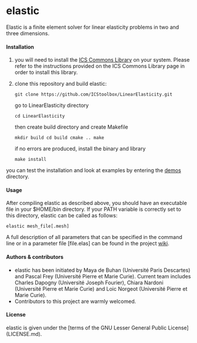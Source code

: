 # elastic
Elastic is a finite element solver for linear elasticity problems in two and three dimensions.

#### Installation
1. you will need to install the [ICS Commons Library](https://github.com/ICStoolbox/Commons) on your system. 
Please refer to the instructions provided on the ICS Commons Library page in order to install this library.

2. clone this repository and build elastic:

   ` git clone https://github.com/ICStoolbox/LinearElasticity.git `

   go to LinearElasticity directory

   ` cd LinearElasticity `

   then create build directory and create Makefile

   `mkdir build
   cd build
   cmake ..
   make`

   if no errors are produced, install the binary and library

   ` make install ` 

you can test the installation and look at examples by entering the [demos](demos) directory.

#### Usage
After compiling elastic as described above, you should have an executable file in your $HOME/bin directory. If your PATH variable is correctly set to this directory, elastic can be called as follows:

    elastic mesh_file[.mesh]
 
A full description of all parameters that can be specified in the command line or in a parameter file [file.elas] can be found in the project [wiki](https://github.com/ICStoolbox/LinearElasticity/wiki).

#### Authors & contributors
* elastic has been initiated by Maya de Buhan (Université Paris Descartes) and Pascal Frey (Université Pierre et Marie Curie). Current team includes Charles Dapogny (Université Joseph Fourier), Chiara Nardoni (Université Pierre et Marie Curie) and Loic Norgeot (Université Pierre et Marie Curie).
* Contributors to this project are warmly welcomed. 

#### License
elastic is given under the [terms of the GNU Lesser General Public License] (LICENSE.md).
